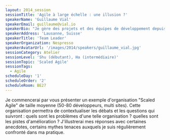 ```yaml
---
layout: 2014_session
sessionTitle: 'Agile à large échelle : une illusion ?'
speakerName: 'Guillaume Vial'
speakerEmail: guillaume@vial.io
speakerBio: "Je gère des projets et des équipes de développement depuis maintenant une dizaine d'années.  J'ai travaillé sur des projets de développement et d'intégration de systèmes très variés. Quelque soit le secteur ou la taille des projets surlesquels j'ai travaillé, j'ai constaté à chaque fois que la mise en place de solutions applicatives revêt une grande part d'imprédictibilité. Cette variabilité entre très souvent en conflit avec le fort besoin de planification des organisations. En théorie, il existe des solutions miracles. En pratique, il faut faire des compromis et se focaliser sur des choix réalistes et surtout REALISABLES."
speakerAddress: 'Lausanne, Suisse'
speakerTitle: 'Team Leader'
speakerOrganization: Nespresso
speakerAvatarUrl: '/images/2014/speakers/guillaume_vial.jpg'
sessionCategory: Atelier
sessionLevel: 'Shu (débutant), Ha (intermédiaire)'
sessionTopic: 'Scaled Agile'
sessionTags:
  - Agile
scheduleDay: '1'
scheduleOrder: '2'
scheduleRoom: BE27
---
```


Je commencerai par vous présenter un exemple d'organisation "Scaled Agile" de taille moyenne (50-80 développeurs, multi sites). Cette organisation permettra de contextualiser les débats et les questions qui suivront : quels sont les problèmes d'une telle organisation ? quelles sont les pistes d'amélioration ? J'illustrerai mes réponses avec certaines anecdotes, certains mythes tenaces auxquels je suis régulièrement confronté dans ma pratique.